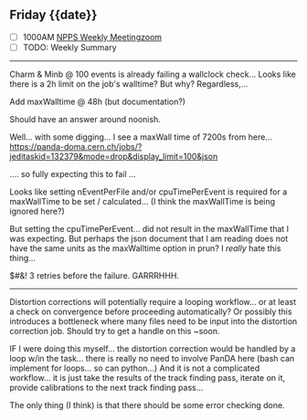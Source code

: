 ## Friday {{date}}

- [ ] 1000AM [NPPS Weekly Meeting](https://docs.google.com/document/d/1YfTyXPeXNQU4XUB28bvHJolgyBIJ2bfrd0u9Gd3WD70/edit)[zoom](https://bnl.zoomgov.com/j/16157150845?pwd=NXNqTi9ZWEFBKzYwRXQ5U3NXU1dBZz09)
- [ ] TODO: Weekly Summary

----- 

Charm & Minb @ 100 events is already failing a wallclock check...  Looks like there is a 2h limit on the job's walltime?  But why?  Regardless,...

Add maxWalltime @ 48h (but documentation?)

Should have an answer around noonish.

Well... with some digging... I see a maxWall time of 7200s from here...
https://panda-doma.cern.ch/jobs/?jeditaskid=132379&mode=drop&display_limit=100&json

.... so fully expecting this to fail ...

Looks like setting nEventPerFile and/or cpuTimePerEvent is required for a maxWallTime to be set / calculated... (I think the maxWallTime is being ignored here?)

But setting the cpuTimePerEvent... did not result in the maxWallTime that I was expecting.  But perhaps the json document that I am reading does not have the same units as the maxWalltime option in prun?  I *really* hate this thing...

$#&!  3 retries before the failure.  GARRRHHH.



-----

Distortion corrections will potentially require a looping workflow... or at least a check on convergence before proceeding automatically?  Or possibly this introduces a bottleneck where many files need to be input into the distortion correction job.  Should try to get a handle on this ~soon.

IF I were doing this myself... the distortion correction would be handled by a loop w/in the task...  there is really no need to involve PanDA here (bash can implement for loops... so can python...)  And it is not a complicated workflow... it is just take the results of the track finding pass, iterate on it, provide calibrations to the next track finding pass...

The only thing (I think) is that there should be some error checking done.